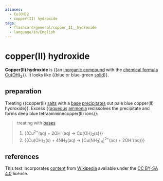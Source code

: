 ```yaml
---
aliases:
  - Cu(OH)2
  - copper(II) hydroxide
tags:
  - flashcard/general/copper_II__hydroxide
  - language/in/English
---
```


# copper(II) hydroxide

__Copper(II) hydroxide__ is {{an [inorganic compound](inorganic%20compound.md) with the [chemical formula](chemical%20formula.md) [Cu](copper.md)([OH](hydroxide.md))<sub>2</sub>}}. It looks like {{blue or blue-green [solid](solid.md)}}. <!--SR:!2024-04-25,305,330!2024-12-09,316,210-->

## preparation

Treating {{copper(II) [salts](salt%20(chemistry).md) with a [base](base%20(chemistry).md) [precipitates](precipitate.md) out pale blue copper(II) hydroxide}}. Excess {{[aqueous](aqueous%20solution.md) [ammonia](ammonia.md) redissolves the precipitate and forms deep blue tetraamminecopper(II) ions}}: <!--SR:!2024-05-03,33,190!2024-06-13,188,210-->

> treating with [bases](base%20(chemistry).md)
>
> 1. {{Cu<sup>2+</sup>(aq) + 2OH<sup>-</sup>(aq) → Cu(OH)<sub>2</sub>(s)}}
> 2. {{Cu(OH)<sub>2</sub>(s) + 4NH<sub>3</sub>(aq) → \[Cu(NH<sub>3</sub>)<sub>4</sub>\]<sup>2+</sup>(aq) + 2OH<sup>-</sup>(aq)}} <!--SR:!2027-05-23,1182,350!2024-05-01,16,130-->

## references

This text incorporates [content](https://en.wikipedia.org/wiki/copper(II)_hydroxide) from [Wikipedia](Wikipedia.md) available under the [CC BY-SA 4.0](https://creativecommons.org/licenses/by-sa/4.0/) license.
